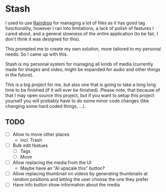 # Stash

I used to use [Raindrop](raindrop.io) for managing a lot of files as it has good tag functionality, however I ran into limitations, a lack of polish of features I cared about, and a general slowness of the entire application (to be fair, I don't think it was designed for this).

This prompted me to create my own solution, more tailored to my personal needs: So I came up with this.

Stash is my personal system for managing all kinds of media (currently made for images and video, might be expanded for audio and other things in the future).

This is a big project for me, but also one that is going to take a long long time to be finished (if it will ever be finished). Please note, that because of that I may open source this project, but if you want to setup this project yourself you will probably have to do some minor code changes (like changing some hard coded things, ...).

## TODO

- [ ] Allow to move other places
  - incl. Trash
- [ ] Bulk edit featues
  - [ ] Tags
  - [ ] Move
- [ ] Allow replacing the media from the UI
  - Maybe have an "AI upscale this" button?
- [ ] Allow replacing thumbnail on videos by generating thumbnails at random positions and letting the user choose the one they prefer
- [ ] Have info button show information about the media